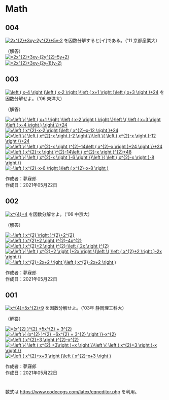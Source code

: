 # Math

## 004
<a href="https://www.codecogs.com/eqnedit.php?latex=2x^{2}&plus;3xy-2y^{2}&plus;5y-2" target="_blank"><img src="https://latex.codecogs.com/gif.latex?2x^{2}&plus;3xy-2y^{2}&plus;5y-2" title="2x^{2}+3xy-2y^{2}+5y-2" /></a> を因数分解すると[イ]である。（'11 京都産業大）

（解答）  
<a href="https://www.codecogs.com/eqnedit.php?latex==2x^{2}&plus;3xy-(2y^{2}-5y&plus;2)" target="_blank"><img src="https://latex.codecogs.com/gif.latex?=2x^{2}&plus;3xy-(2y^{2}-5y&plus;2)" title="=2x^{2}+3xy-(2y^{2}-5y+2)" /></a>  
<a href="https://www.codecogs.com/eqnedit.php?latex==2x^{2}&plus;3xy-(2y-1)(y-2)" target="_blank"><img src="https://latex.codecogs.com/gif.latex?=2x^{2}&plus;3xy-(2y-1)(y-2)" title="=2x^{2}+3xy-(2y-1)(y-2)" /></a>　　


## 003
<a href="https://www.codecogs.com/eqnedit.php?latex=\left&space;(&space;x-4&space;\right&space;)\left&space;(&space;x-2&space;\right&space;)\left&space;(&space;x&plus;1&space;\right&space;)\left&space;(&space;x&plus;3&space;\right&space;)&plus;24" target="_blank"><img src="https://latex.codecogs.com/gif.latex?\left&space;(&space;x-4&space;\right&space;)\left&space;(&space;x-2&space;\right&space;)\left&space;(&space;x&plus;1&space;\right&space;)\left&space;(&space;x&plus;3&space;\right&space;)&plus;24" title="\left ( x-4 \right )\left ( x-2 \right )\left ( x+1 \right )\left ( x+3 \right )+24" /></a> を因数分解せよ。（'06 東洋大）

（解答）  

<a href="https://www.codecogs.com/eqnedit.php?latex==\left&space;\{&space;\left&space;(&space;x&plus;1&space;\right&space;)\left&space;(&space;x-2&space;\right&space;)&space;\right&space;\}\left&space;\{&space;\left&space;(&space;x&plus;3&space;\right&space;)\left&space;(&space;x-4&space;\right&space;)&space;\right&space;\}&plus;24" target="_blank"><img src="https://latex.codecogs.com/gif.latex?=\left&space;\{&space;\left&space;(&space;x&plus;1&space;\right&space;)\left&space;(&space;x-2&space;\right&space;)&space;\right&space;\}\left&space;\{&space;\left&space;(&space;x&plus;3&space;\right&space;)\left&space;(&space;x-4&space;\right&space;)&space;\right&space;\}&plus;24" title="=\left \{ \left ( x+1 \right )\left ( x-2 \right ) \right \}\left \{ \left ( x+3 \right )\left ( x-4 \right ) \right \}+24" /></a>  
<a href="https://www.codecogs.com/eqnedit.php?latex==\left&space;(&space;x^{2}-x-2&space;\right&space;)\left&space;(&space;x^{2}-x-12&space;\right&space;)&plus;24" target="_blank"><img src="https://latex.codecogs.com/gif.latex?=\left&space;(&space;x^{2}-x-2&space;\right&space;)\left&space;(&space;x^{2}-x-12&space;\right&space;)&plus;24" title="=\left ( x^{2}-x-2 \right )\left ( x^{2}-x-12 \right )+24" /></a>  
<a href="https://www.codecogs.com/eqnedit.php?latex==\left&space;\{&space;\left&space;(&space;x^{2}-x&space;\right&space;)-2&space;\right&space;\}\left&space;\{&space;\left&space;(&space;x^{2}-x&space;\right&space;)-12&space;\right&space;\}&plus;24" target="_blank"><img src="https://latex.codecogs.com/gif.latex?=\left&space;\{&space;\left&space;(&space;x^{2}-x&space;\right&space;)-2&space;\right&space;\}\left&space;\{&space;\left&space;(&space;x^{2}-x&space;\right&space;)-12&space;\right&space;\}&plus;24" title="=\left \{ \left ( x^{2}-x \right )-2 \right \}\left \{ \left ( x^{2}-x \right )-12 \right \}+24" /></a>  
<a href="https://www.codecogs.com/eqnedit.php?latex==\left&space;\{&space;\left&space;(&space;x^{2}-x&space;\right&space;)^{2}-14\left&space;(&space;x^{2}-x&space;\right&space;)&plus;24&space;\right&space;\}&plus;24" target="_blank"><img src="https://latex.codecogs.com/gif.latex?=\left&space;\{&space;\left&space;(&space;x^{2}-x&space;\right&space;)^{2}-14\left&space;(&space;x^{2}-x&space;\right&space;)&plus;24&space;\right&space;\}&plus;24" title="=\left \{ \left ( x^{2}-x \right )^{2}-14\left ( x^{2}-x \right )+24 \right \}+24" /></a>  
<a href="https://www.codecogs.com/eqnedit.php?latex==\left&space;(&space;x^{2}-x&space;\right&space;)^{2}-14\left&space;(&space;x^{2}-x&space;\right&space;)^{2}&plus;48" target="_blank"><img src="https://latex.codecogs.com/gif.latex?=\left&space;(&space;x^{2}-x&space;\right&space;)^{2}-14\left&space;(&space;x^{2}-x&space;\right&space;)^{2}&plus;48" title="=\left ( x^{2}-x \right )^{2}-14\left ( x^{2}-x \right )^{2}+48" /></a>  
<a href="https://www.codecogs.com/eqnedit.php?latex==\left&space;\{&space;\left&space;(&space;x^{2}-x&space;\right&space;)-6&space;\right&space;\}\left&space;\{&space;\left&space;(&space;x^{2}-x&space;\right&space;)-8&space;\right&space;\}" target="_blank"><img src="https://latex.codecogs.com/gif.latex?=\left&space;\{&space;\left&space;(&space;x^{2}-x&space;\right&space;)-6&space;\right&space;\}\left&space;\{&space;\left&space;(&space;x^{2}-x&space;\right&space;)-8&space;\right&space;\}" title="=\left \{ \left ( x^{2}-x \right )-6 \right \}\left \{ \left ( x^{2}-x \right )-8 \right \}" /></a>  
<a href="https://www.codecogs.com/eqnedit.php?latex==\left&space;(&space;x^{2}-x-6&space;\right&space;)\left&space;(&space;x^{2}-x-8&space;\right&space;)" target="_blank"><img src="https://latex.codecogs.com/gif.latex?=\left&space;(&space;x^{2}-x-6&space;\right&space;)\left&space;(&space;x^{2}-x-8&space;\right&space;)" title="=\left ( x^{2}-x-6 \right )\left ( x^{2}-x-8 \right )" /></a>  

作成者：夢寐郎  
作成日：2021年05月22日  


## 002
<a href="https://www.codecogs.com/eqnedit.php?latex=x^{4}&plus;4" target="_blank"><img src="https://latex.codecogs.com/gif.latex?x^{4}&plus;4" title="x^{4}+4" /></a> を因数分解せよ。（'06 中京大）

（解答）  

<a href="https://www.codecogs.com/eqnedit.php?latex==\left&space;(&space;x^{2}&space;\right&space;)^{2}&plus;2^{2}" target="_blank"><img src="https://latex.codecogs.com/gif.latex?=\left&space;(&space;x^{2}&space;\right&space;)^{2}&plus;2^{2}" title="=\left ( x^{2} \right )^{2}+2^{2}" /></a>  
<a href="https://www.codecogs.com/eqnedit.php?latex==\left&space;(&space;x^{2}&plus;2&space;\right&space;)^{2}-4x^{2}" target="_blank"><img src="https://latex.codecogs.com/gif.latex?=\left&space;(&space;x^{2}&plus;2&space;\right&space;)^{2}-4x^{2}" title="=\left ( x^{2}+2 \right )^{2}-4x^{2}" /></a>  
<a href="https://www.codecogs.com/eqnedit.php?latex==\left&space;(&space;x^{2}&plus;2&space;\right&space;)^{2}-\left&space;(&space;2x&space;\right&space;)^{2}" target="_blank"><img src="https://latex.codecogs.com/gif.latex?=\left&space;(&space;x^{2}&plus;2&space;\right&space;)^{2}-\left&space;(&space;2x&space;\right&space;)^{2}" title="=\left ( x^{2}+2 \right )^{2}-\left ( 2x \right )^{2}" /></a>  
<a href="https://www.codecogs.com/eqnedit.php?latex==\left&space;\{&space;\left&space;(&space;x^{2}&plus;2&space;\right&space;)&plus;2x&space;\right&space;\}\left&space;\{&space;\left&space;(&space;x^{2}&plus;2&space;\right&space;)-2x&space;\right&space;\}" target="_blank"><img src="https://latex.codecogs.com/gif.latex?=\left&space;\{&space;\left&space;(&space;x^{2}&plus;2&space;\right&space;)&plus;2x&space;\right&space;\}\left&space;\{&space;\left&space;(&space;x^{2}&plus;2&space;\right&space;)-2x&space;\right&space;\}" title="=\left \{ \left ( x^{2}+2 \right )+2x \right \}\left \{ \left ( x^{2}+2 \right )-2x \right \}" /></a>  
<a href="https://www.codecogs.com/eqnedit.php?latex==\left&space;(&space;x^{2}&plus;2x&plus;2&space;\right&space;)\left&space;(&space;x^{2}-2x&plus;2&space;\right&space;)" target="_blank"><img src="https://latex.codecogs.com/gif.latex?=\left&space;(&space;x^{2}&plus;2x&plus;2&space;\right&space;)\left&space;(&space;x^{2}-2x&plus;2&space;\right&space;)" title="=\left ( x^{2}+2x+2 \right )\left ( x^{2}-2x+2 \right )" /></a>  

作成者：夢寐郎  
作成日：2021年05月22日  


## 001
<a href="https://www.codecogs.com/eqnedit.php?latex=x^{4}&plus;5x^{2}&plus;9" target="_blank"><img src="https://latex.codecogs.com/gif.latex?x^{4}&plus;5x^{2}&plus;9" title="x^{4}+5x^{2}+9" /></a> を因数分解せよ。（'03年 静岡理工科大）

（解答）  

<a href="https://www.codecogs.com/eqnedit.php?latex==(x^{2}&space;)^{2}&space;&plus;5x^{2}&space;&plus;&space;3^{2}" target="_blank"><img src="https://latex.codecogs.com/gif.latex?=(x^{2}&space;)^{2}&space;&plus;5x^{2}&space;&plus;&space;3^{2}" title="=(x^{2} )^{2} +5x^{2} + 3^{2}" /></a>  
<a href="https://www.codecogs.com/eqnedit.php?latex==\left&space;\{&space;(x^{2}&space;)^{2}&space;&plus;6x^{2}&space;&plus;&space;3^{2}&space;\right&space;\}-x^{2}" target="_blank"><img src="https://latex.codecogs.com/gif.latex?=\left&space;\{&space;(x^{2}&space;)^{2}&space;&plus;6x^{2}&space;&plus;&space;3^{2}&space;\right&space;\}-x^{2}" title="=\left \{ (x^{2} )^{2} +6x^{2} + 3^{2} \right \}-x^{2}" /></a>  
<a href="https://www.codecogs.com/eqnedit.php?latex==\left&space;(&space;x^{2}&plus;3&space;\right&space;)^{2}-x^{2}" target="_blank"><img src="https://latex.codecogs.com/gif.latex?=\left&space;(&space;x^{2}&plus;3&space;\right&space;)^{2}-x^{2}" title="=\left ( x^{2}+3 \right )^{2}-x^{2}" /></a>  
<a href="https://www.codecogs.com/eqnedit.php?latex==\left&space;\{&space;\left&space;(&space;x^{2}&space;&plus;3\right&space;)&plus;x&space;\right&space;\}\left&space;\{&space;\left&space;(&space;x^{2}&plus;3&space;\right&space;)-x&space;\right&space;\}" target="_blank"><img src="https://latex.codecogs.com/gif.latex?=\left&space;\{&space;\left&space;(&space;x^{2}&space;&plus;3\right&space;)&plus;x&space;\right&space;\}\left&space;\{&space;\left&space;(&space;x^{2}&plus;3&space;\right&space;)-x&space;\right&space;\}" title="=\left \{ \left ( x^{2} +3\right )+x \right \}\left \{ \left ( x^{2}+3 \right )-x \right \}" /></a>  
<a href="https://www.codecogs.com/eqnedit.php?latex==\left&space;(&space;x^{2}&plus;x&plus;3&space;\right&space;)\left&space;(&space;x^{2}-x&plus;3&space;\right&space;)" target="_blank"><img src="https://latex.codecogs.com/gif.latex?=\left&space;(&space;x^{2}&plus;x&plus;3&space;\right&space;)\left&space;(&space;x^{2}-x&plus;3&space;\right&space;)" title="=\left ( x^{2}+x+3 \right )\left ( x^{2}-x+3 \right )" /></a>  

作成者：夢寐郎  
作成日：2021年05月22日  
#
数式は https://www.codecogs.com/latex/eqneditor.php を利用。